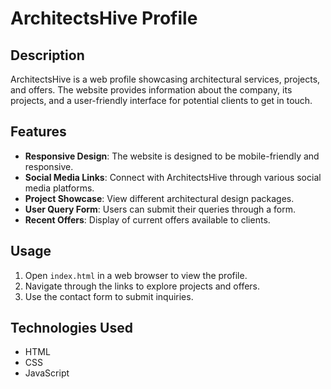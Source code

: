 # ArchitectsHive Profile

## Description
ArchitectsHive is a web profile showcasing architectural services, projects, and offers. The website provides information about the company, its projects, and a user-friendly interface for potential clients to get in touch.

## Features
- **Responsive Design**: The website is designed to be mobile-friendly and responsive.
- **Social Media Links**: Connect with ArchitectsHive through various social media platforms.
- **Project Showcase**: View different architectural design packages.
- **User Query Form**: Users can submit their queries through a form.
- **Recent Offers**: Display of current offers available to clients.

## Usage
1. Open `index.html` in a web browser to view the profile.
2. Navigate through the links to explore projects and offers.
3. Use the contact form to submit inquiries.

## Technologies Used
- HTML
- CSS
- JavaScript
